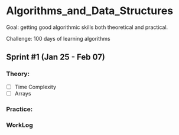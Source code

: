 # Algorithms_and_Data_Structures
Goal: getting good algorithmic skills both theoretical and practical.

Challenge: 100 days of learning algorithms

## Sprint #1 (Jan 25 - Feb 07)
### **Theory:**
- [ ] Time Complexity
- [ ] Arrays

### **Practice:**

### WorkLog
